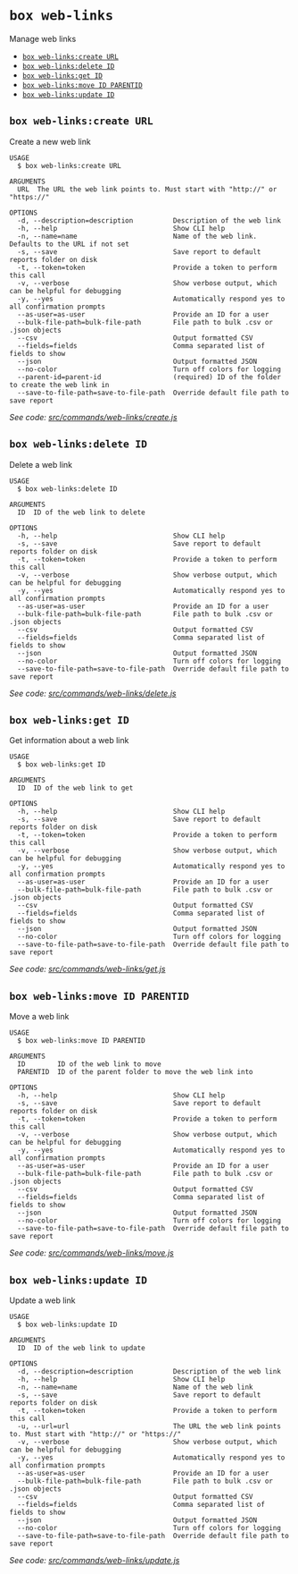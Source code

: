 `box web-links`
===============

Manage web links

* [`box web-links:create URL`](#box-web-linkscreate-url)
* [`box web-links:delete ID`](#box-web-linksdelete-id)
* [`box web-links:get ID`](#box-web-linksget-id)
* [`box web-links:move ID PARENTID`](#box-web-linksmove-id-parentid)
* [`box web-links:update ID`](#box-web-linksupdate-id)

## `box web-links:create URL`

Create a new web link

```
USAGE
  $ box web-links:create URL

ARGUMENTS
  URL  The URL the web link points to. Must start with "http://" or "https://"

OPTIONS
  -d, --description=description          Description of the web link
  -h, --help                             Show CLI help
  -n, --name=name                        Name of the web link. Defaults to the URL if not set
  -s, --save                             Save report to default reports folder on disk
  -t, --token=token                      Provide a token to perform this call
  -v, --verbose                          Show verbose output, which can be helpful for debugging
  -y, --yes                              Automatically respond yes to all confirmation prompts
  --as-user=as-user                      Provide an ID for a user
  --bulk-file-path=bulk-file-path        File path to bulk .csv or .json objects
  --csv                                  Output formatted CSV
  --fields=fields                        Comma separated list of fields to show
  --json                                 Output formatted JSON
  --no-color                             Turn off colors for logging
  --parent-id=parent-id                  (required) ID of the folder to create the web link in
  --save-to-file-path=save-to-file-path  Override default file path to save report
```

_See code: [src/commands/web-links/create.js](https://github.com/box/boxcli/blob/v2.3.0/src/commands/web-links/create.js)_

## `box web-links:delete ID`

Delete a web link

```
USAGE
  $ box web-links:delete ID

ARGUMENTS
  ID  ID of the web link to delete

OPTIONS
  -h, --help                             Show CLI help
  -s, --save                             Save report to default reports folder on disk
  -t, --token=token                      Provide a token to perform this call
  -v, --verbose                          Show verbose output, which can be helpful for debugging
  -y, --yes                              Automatically respond yes to all confirmation prompts
  --as-user=as-user                      Provide an ID for a user
  --bulk-file-path=bulk-file-path        File path to bulk .csv or .json objects
  --csv                                  Output formatted CSV
  --fields=fields                        Comma separated list of fields to show
  --json                                 Output formatted JSON
  --no-color                             Turn off colors for logging
  --save-to-file-path=save-to-file-path  Override default file path to save report
```

_See code: [src/commands/web-links/delete.js](https://github.com/box/boxcli/blob/v2.3.0/src/commands/web-links/delete.js)_

## `box web-links:get ID`

Get information about a web link

```
USAGE
  $ box web-links:get ID

ARGUMENTS
  ID  ID of the web link to get

OPTIONS
  -h, --help                             Show CLI help
  -s, --save                             Save report to default reports folder on disk
  -t, --token=token                      Provide a token to perform this call
  -v, --verbose                          Show verbose output, which can be helpful for debugging
  -y, --yes                              Automatically respond yes to all confirmation prompts
  --as-user=as-user                      Provide an ID for a user
  --bulk-file-path=bulk-file-path        File path to bulk .csv or .json objects
  --csv                                  Output formatted CSV
  --fields=fields                        Comma separated list of fields to show
  --json                                 Output formatted JSON
  --no-color                             Turn off colors for logging
  --save-to-file-path=save-to-file-path  Override default file path to save report
```

_See code: [src/commands/web-links/get.js](https://github.com/box/boxcli/blob/v2.3.0/src/commands/web-links/get.js)_

## `box web-links:move ID PARENTID`

Move a web link

```
USAGE
  $ box web-links:move ID PARENTID

ARGUMENTS
  ID        ID of the web link to move
  PARENTID  ID of the parent folder to move the web link into

OPTIONS
  -h, --help                             Show CLI help
  -s, --save                             Save report to default reports folder on disk
  -t, --token=token                      Provide a token to perform this call
  -v, --verbose                          Show verbose output, which can be helpful for debugging
  -y, --yes                              Automatically respond yes to all confirmation prompts
  --as-user=as-user                      Provide an ID for a user
  --bulk-file-path=bulk-file-path        File path to bulk .csv or .json objects
  --csv                                  Output formatted CSV
  --fields=fields                        Comma separated list of fields to show
  --json                                 Output formatted JSON
  --no-color                             Turn off colors for logging
  --save-to-file-path=save-to-file-path  Override default file path to save report
```

_See code: [src/commands/web-links/move.js](https://github.com/box/boxcli/blob/v2.3.0/src/commands/web-links/move.js)_

## `box web-links:update ID`

Update a web link

```
USAGE
  $ box web-links:update ID

ARGUMENTS
  ID  ID of the web link to update

OPTIONS
  -d, --description=description          Description of the web link
  -h, --help                             Show CLI help
  -n, --name=name                        Name of the web link
  -s, --save                             Save report to default reports folder on disk
  -t, --token=token                      Provide a token to perform this call
  -u, --url=url                          The URL the web link points to. Must start with "http://" or "https://"
  -v, --verbose                          Show verbose output, which can be helpful for debugging
  -y, --yes                              Automatically respond yes to all confirmation prompts
  --as-user=as-user                      Provide an ID for a user
  --bulk-file-path=bulk-file-path        File path to bulk .csv or .json objects
  --csv                                  Output formatted CSV
  --fields=fields                        Comma separated list of fields to show
  --json                                 Output formatted JSON
  --no-color                             Turn off colors for logging
  --save-to-file-path=save-to-file-path  Override default file path to save report
```

_See code: [src/commands/web-links/update.js](https://github.com/box/boxcli/blob/v2.3.0/src/commands/web-links/update.js)_
